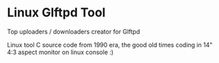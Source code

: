 # Linux Glftpd Tool

Top uploaders / downloaders creator for Glftpd

Linux tool C source code from 1990 era, the good old times coding in 14" 4:3 aspect monitor on linux console :)
